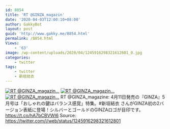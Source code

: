```yaml
---
id: 8854
title: 'RT @GINZA_magazin'
date: '2020-04-03T12:00:10+08:00'
author: GakkyBot
layout: post
guid: 'http://www.gakky.me/8854.html'
permalink: /8854.html
Views:
    - '63'
image: /wp-content/uploads/2020/04/1245916298321612801_0.jpg
categories:
    - twitter
tags:
    - twitter
    - 新垣结衣
---
```


[![RT @GINZA_magazin...](http://www.yui-aragaki.org/wp-content/uploads/2020/04/1245916298321612801_0.jpg)](http://www.yui-aragaki.org/wp-content/uploads/2020/04/1245916298321612801_0.jpg)
[![RT @GINZA_magazin...](http://www.yui-aragaki.org/wp-content/uploads/2020/04/1245916298321612801_1.jpg)](http://www.yui-aragaki.org/wp-content/uploads/2020/04/1245916298321612801_1.jpg)
[![RT @GINZA_magazin...](http://www.yui-aragaki.org/wp-content/uploads/2020/04/1245916298321612801_2.jpg)](http://www.yui-aragaki.org/wp-content/uploads/2020/04/1245916298321612801_2.jpg)
RT @GINZA\_magazine: 4月11日発売の『GINZA』5月号は「おしゃれの鍵はバランス感覚」特集。#新垣結衣 さんがGINZA初の2バージョン表紙に登場！シルバーとゴールドのGINZAロゴが目印です。 https://t.co/hA7bCBVWI6
Source: <https://twitter.com/i/web/status/1245916298321612801>
